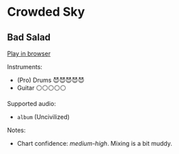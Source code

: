 # Crowded Sky

## Bad Salad


[Play in browser](http://pages.cs.wisc.edu/~tolly/customs/?title=crowded-sky&artist=bad-salad)

Instruments:

  * (Pro) Drums 😈😈😈😈😈
  * Guitar ⚪️⚪️⚪️⚪️⚪️

Supported audio:

  * `album` (Uncivilized)

Notes:

  * Chart confidence: *medium-high*. Mixing is a bit muddy.

